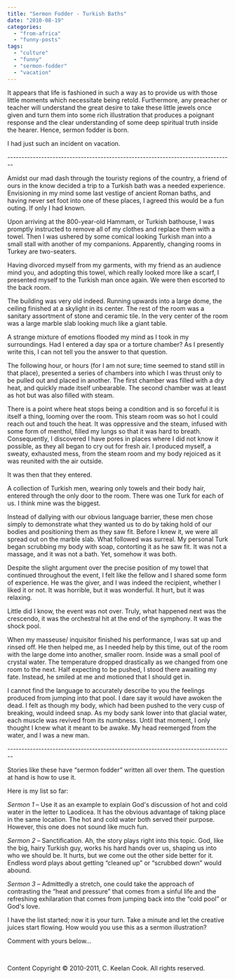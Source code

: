 ```yaml
---
title: "Sermon Fodder - Turkish Baths"
date: "2010-08-19"
categories: 
  - "from-africa"
  - "funny-posts"
tags: 
  - "culture"
  - "funny"
  - "sermon-fodder"
  - "vacation"
---
```


It appears that life is fashioned in such a way as to provide us with those little moments which necessitate being retold. Furthermore, any preacher or teacher will understand the great desire to take these little jewels once given and turn them into some rich illustration that produces a poignant response and the clear understanding of some deep spiritual truth inside the hearer. Hence, sermon fodder is born.

I had just such an incident on vacation.

\--------------------------------------------------------------------------------

Amidst our mad dash through the touristy regions of the country, a friend of ours in the know decided a trip to a Turkish bath was a needed experience. Envisioning in my mind some last vestige of ancient Roman baths, and having never set foot into one of these places, I agreed this would be a fun outing. If only I had known.

Upon arriving at the 800-year-old Hammam, or Turkish bathouse, I was promptly instructed to remove all of my clothes and replace them with a towel. Then I was ushered by some comical looking Turkish man into a small stall with another of my companions. Apparently, changing rooms in Turkey are two-seaters.

Having divorced myself from my garments, with my friend as an audience mind you, and adopting this towel, which really looked more like a scarf, I presented myself to the Turkish man once again. We were then escorted to the back room. 

The building was very old indeed. Running upwards into a large dome, the ceiling finished at a skylight in its center. The rest of the room was a sanitary assortment of stone and ceramic tile. In the very center of the room was a large marble slab looking much like a giant table.

A strange mixture of emotions flooded my mind as I took in my surroundings. Had I entered a day spa or a torture chamber? As I presently write this, I can not tell you the answer to that question.

The following hour, or hours (for I am not sure; time seemed to stand still in that place), presented a series of chambers into which I was thrust only to be pulled out and placed in another. The first chamber was filled with a dry heat, and quickly made itself unbearable. The second chamber was at least as hot but was also filled with steam.

There is a point where heat stops being a condition and is so forceful it is itself a thing, looming over the room. This steam room was so hot I could reach out and touch the heat. It was oppressive and the steam, infused with some form of menthol, filled my lungs so that it was hard to breath. Consequently, I discovered I have pores in places where I did not know it possible, as they all began to cry out for fresh air. I produced myself, a sweaty, exhausted mess, from the steam room and my body rejoiced as it was reunited with the air outside.

It was then that they entered.

A collection of Turkish men, wearing only towels and their body hair, entered through the only door to the room. There was one Turk for each of us. I think mine was the biggest.

Instead of dallying with our obvious language barrier, these men chose simply to demonstrate what they wanted us to do by taking hold of our bodies and positioning them as they saw fit. Before I knew it, we were all spread out on the marble slab. What followed was surreal. My personal Turk began scrubbing my body with soap, contorting it as he saw fit. It was not a massage, and it was not a bath. Yet, somehow it was both.

Despite the slight argument over the precise position of my towel that continued throughout the event, I felt like the fellow and I shared some form of experience. He was the giver, and I was indeed the recipient, whether I liked it or not. It was horrible, but it was wonderful. It hurt, but it was relaxing.

Little did I know, the event was not over. Truly, what happened next was the crescendo, it was the orchestral hit at the end of the symphony. It was the shock pool.

When my masseuse/ inquisitor finished his performance, I was sat up and rinsed off. He then helped me, as I needed help by this time, out of the room with the large dome into another, smaller room. Inside was a small pool of crystal water. The temperature dropped drastically as we changed from one room to the next. Half expecting to be pushed, I stood there awaiting my fate. Instead, he smiled at me and motioned that I should get in.

I cannot find the language to accurately describe to you the feelings produced from jumping into that pool. I dare say it would have awoken the dead. I felt as though my body, which had been pushed to the very cusp of breaking, would indeed snap. As my body sank lower into that glacial water, each muscle was revived from its numbness. Until that moment, I only thought I knew what it meant to be awake. My head reemerged from the water, and I was a new man.

\--------------------------------------------------------------------------------

Stories like these have “sermon fodder” written all over them. The question at hand is how to use it.

Here is my list so far: 

_Sermon 1_ – Use it as an example to explain God's discussion of hot and cold water in the letter to Laodicea. It has the obvious advantage of taking place in the same location. The hot and cold water both served their purpose. However, this one does not sound like much fun.

_Sermon 2_ – Sanctification. Ah, the story plays right into this topic. God, like the big, hairy Turkish guy, works his hard hands over us, shaping us into who we should be. It hurts, but we come out the other side better for it. Endless word plays about getting “cleaned up” or “scrubbed down” would abound.

_Sermon 3_ – Admittedly a stretch, one could take the approach of contrasting the “heat and pressure” that comes from a sinful life and the refreshing exhilaration that comes from jumping back into the “cold pool” or God's love.

I have the list started; now it is your turn. Take a minute and let the creative juices start flowing. How would you use this as a sermon illustration?

Comment with yours below...

 

Content Copyright © 2010-2011, C. Keelan Cook. All rights reserved.
